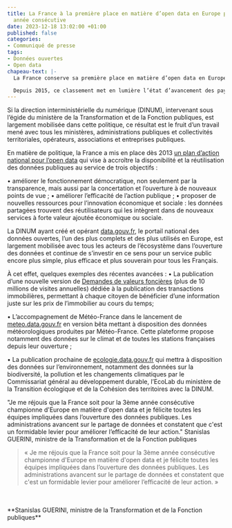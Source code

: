 ```yaml
---
title: La France à la première place en matière d’open data en Europe pour la troisième
  année consécutive
date: 2023-12-18 13:02:00 +01:00
published: false
categories:
- Communiqué de presse
tags:
- Données ouvertes
- Open data
chapeau-text: |-
  La France conserve sa première place en matière d’open data en Europe, selon [le classement de la Commission européenne](https://data.europa.eu/en/publications/open-data-maturity/2023) publié le 14 décembre dernier.

  Depuis 2015, ce classement met en lumière l’état d’avancement des pays européens en matière d’ouverture des données selon les critères suivants : politique publique, portail national, impact et qualité. La France vient d’obtenir un score global de 98,3% de maturité d’open data, et arrive en tête sur trois des quatre critères pré-cités : 600/600 sur l’impact et 640/640 sur la politique publique et 630/650 pour la qualité.
---
```


Si la direction interministérielle du numérique (DINUM), intervenant sous l’égide du ministère de la Transformation et de la Fonction publiques, est largement mobilisée dans cette politique, ce résultat est le fruit d’un travail mené avec tous les ministères, administrations publiques et collectivités territoriales, opérateurs, associations et entreprises publiques.

En matière de politique, la France a mis en place dès 2013 [un plan d’action national pour l’open data](https:/https://www.gouvernement.fr/action/l-ouverture-des-donnees-publiques/) qui vise à accroître la disponibilité et la réutilisation des données publiques au service de trois objectifs :

• améliorer le fonctionnement démocratique, non seulement par la transparence, mais aussi par la concertation et l’ouverture à de nouveaux points de vue ;
• améliorer l’efficacité de l’action publique ;
• proposer de nouvelles ressources pour l’innovation économique et sociale : les données partagées trouvent des réutilisateurs qui les intègrent dans de nouveaux services à forte valeur ajoutée économique ou sociale.

La DINUM ayant créé et opérant [data.gouv.fr](https://www.data.gouv.fr/fr/), le portail national des données ouvertes, l’un des plus complets et des plus utilisés en Europe, est largement mobilisée avec tous les acteurs de l’écosystème dans l’ouverture des données et continue de s’investir en ce sens pour un service public encore plus simple, plus efficace et plus souverain pour tous les Français.

À cet effet, quelques exemples des récentes avancées :
• La publication d’une nouvelle version de [Demandes de valeurs foncières](https:/https://explore.data.gouv.fr/immobilier?onglet=carte&filtre=tous/) (plus de 10 millions de visites annuelles) dédiée à la publication des transactions immobilières, permettant à chaque citoyen de bénéficier d’une information juste sur les prix de l’immobilier au cours du temps;

• L’accompagnement de Météo-France dans le lancement de [meteo.data.gouv.fr](https://meteo.data.gouv.fr/) en version bêta mettant à disposition des données météorologiques produites par Météo-France. Cette plateforme propose notamment des données sur le climat et de toutes les stations françaises depuis leur ouverture ;

• La publication prochaine de [ecologie.data.gouv.fr](https://ecologie.data.gouv.fr/) qui mettra à disposition des données sur l’environnement, notamment des données sur la biodiversité, la pollution et les changements climatiques par le Commissariat général au développement durable, l’EcoLab du ministère de la Transition écologique et de la Cohésion des territoires avec la DINUM.

"Je me réjouis que la France soit pour la 3ème année consécutive championne d'Europe en matière d'open data et je félicite toutes les équipes impliquées dans l’ouverture des données publiques. Les administrations avancent sur le partage de données et constatent que c'est un formidable levier pour améliorer l’efficacité de leur action." Stanislas GUERINI, ministre de la Transformation et de la Fonction publiques

> « Je me réjouis que la France soit pour la 3ème année consécutive championne d'Europe en matière d'open data et je félicite toutes les équipes impliquées dans l’ouverture des données publiques. Les administrations avancent sur le partage de données et constatent que c'est un formidable levier pour améliorer l’efficacité de leur action. » 
<br>
<br>**Stanislas GUERINI, ministre de la Transformation et de la Fonction publiques**


